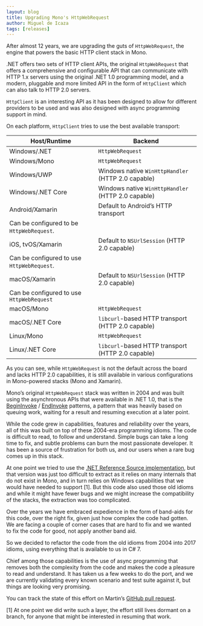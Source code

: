 ```yaml
---
layout: blog
title: Upgrading Mono's HttpWebRequest
author: Miguel de Icaza
tags: [releases]
---
```


After almost 12 years, we are upgrading the guts of `HttpWebRequest`,
the engine that powers the basic HTTP client stack in Mono.

.NET offers two sets of HTTP client APIs, the original
`HttpWebRequest` that offers a comprehensive and configurable API that
can communicate with HTTP 1.x servers using the original .NET 1.0
programming model, and a modern, pluggable and more limited API in the
form of `HttpClient` which can also talk to HTTP 2.0 servers.

`HttpClient` is an interesting API as it has been designed to allow
for different providers to be used and was also designed with async
programming support in mind.

On each platform, `HttpClient` tries to use the best available transport:

| **Host/Runtime**  | **Backend**                                                                             |
| ----------------- | --------------------------------------------------------------------------------------- |
| Windows/.NET      | `HttpWebRequest`                                                                        |
| Windows/Mono      | `HttpWebRequest`                                                                        |
| Windows/UWP       | Windows native `WinHttpHandler` (HTTP 2.0 capable)                                      |
| Windows/.NET Core | Windows native `WinHttpHandler` (HTTP 2.0 capable)                                      |
| Android/Xamarin   | Default to Android’s HTTP transport
Can be configured to be `HttpWebRequest`.           |
| iOS, tvOS/Xamarin | Default to `NSUrlSession` (HTTP 2.0 capable)
Can be configured to use `HttpWebRequest`. |
| macOS/Xamarin     | Default to `NSUrlSession` (HTTP 2.0 capable)
Can be configured to use `HttpWebRequest`  |
| macOS/Mono        | `HttpWebRequest`                                                                        |
| macOS/.NET Core   | `libcurl`-based HTTP transport (HTTP 2.0 capable)                                       |
| Linux/Mono        | `HttpWebRequest`                                                                        |
| Linux/.NET Core   | `libcurl`-based HTTP transport (HTTP 2.0 capable)                                       |

As you can see, while `HttpWebRequest` is not the default across the
board and lacks HTTP 2.0 capabilities, it is still available in
various configurations in Mono-powered stacks (Mono and Xamarin).

Mono’s original `HttpWebRequest` stack was written in 2004 and was
built using the asynchronous APIs that were available in .NET 1.0,
that is the
[BeginInvoke](https://docs.microsoft.com/en-us/dotnet/standard/asynchronous-programming-patterns/calling-synchronous-methods-asynchronously) / [EndInvoke](https://docs.microsoft.com/en-us/dotnet/standard/asynchronous-programming-patterns/calling-synchronous-methods-asynchronously)
patterns, a pattern that was heavily based on queuing work, waiting
for a result and resuming execution at a later point.

While the code grew in capabilities, features and reliability over the
years, all of this was built on top of these 2004-era programming
idioms.  The code is difficult to read, to follow and understand.
Simple bugs can take a long time to fix, and subtle problems can burn
the most passionate developer.  It has been a source of frustration
for both us, and our users when a rare bug comes up in this stack.

At one point we tried to use the [.NET Reference Source
implementation](http://referencesource.microsoft.com/#System/net/System/Net/HttpWebRequest.cs,f2ab2d685cb26f13),
but that version was just too difficult to extract as it relies on
many internals that do not exist in Mono, and in turn relies on
Windows capabilities that we would have needed to support [1].  But
this code also used those old idioms and while it might have fewer
bugs and we might increase the compatibility of the stacks, the
extraction was too complicated.

Over the years we have embraced expedience in the form of band-aids
for this code, over the right fix, given just how complex the code had
gotten.  We are facing a couple of corner cases that are hard to fix
and we wanted to fix the code for good, not apply another band aid.

So we decided to refactor the code from the old idioms from 2004 into
2017 idioms, using everything that is available to us in C# 7.

Chief among those capabilities is the use of async programming that
removes both the complexity from the code and makes the code a
pleasure to read and understand.  It has taken us a few weeks to do
the port, and we are currently validating every known scenario and
test suite against it, but things are looking very promising.

You can track the state of this effort on Martin’s [GitHub pull
request](https://github.com/mono/mono/pull/5200).

[1] At one point we did write such a layer, the effort still lives
dormant on a branch, for anyone that might be interested in resuming
that work.
